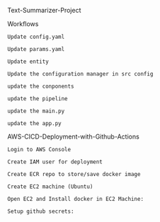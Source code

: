 
Text-Summarizer-Project

Workflows

    Update config.yaml

    Update params.yaml

    Update entity

    Update the configuration manager in src config

    update the conponents

    update the pipeline

    update the main.py

    update the app.py
    

AWS-CICD-Deployment-with-Github-Actions

    Login to AWS Console

    Create IAM user for deployment

    Create ECR repo to store/save docker image

    Create EC2 machine (Ubuntu)

    Open EC2 and Install docker in EC2 Machine:

    Setup github secrets:


